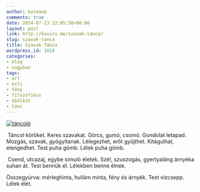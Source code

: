 ```yaml
---
author: kalmanp
comments: true
date: 2014-07-23 22:05:58+00:00
layout: post
link: http://kavics.me/szavak-tanca/
slug: szavak-tanca
title: Szavak Tánca
wordpress_id: 1018
categories:
- blog
- nagyban
tags:
- art
- esti
- fény
- filozófikus
- öbölkút
- tánc
---
```





[![táncoló](/kavicsblog/wp-content/uploads/2014/07/táncoló.png)](/kavicsblog/wp-content/uploads/2014/07/táncoló.png)





 Táncol köröket. Keres szavakat.
Görcs, gumó, csomó. Gondolat letapad.
Mozgás, szavak, gyógyítanak.
Lélegezhet, erőt gyűjthet. Kitágulhat, elengedhet.
Test puha gömb. Lélek puha gömb.





 Csend, utcazaj, egybe simuló életek.
Szél, szuszogás, gyertyaláng árnyéka suhan át.
Test bennük él. Lélekben benne élnek.





Összegyúrva: mérleghinta, hullám minta, fény és árnyék.
Test vízcsepp. Lélek élet.

